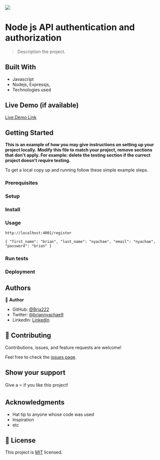 ![](https://img.shields.io/badge/Microverse-blueviolet)

# Node js API authentication and authorization

> Description the project.

## Built With

- Javascript
- Nodejs, Expressjs,
- Technologies used

## Live Demo (if available)

[Live Demo Link](https://livedemo.com)

## Getting Started

**This is an example of how you may give instructions on setting up your project locally.**
**Modify this file to match your project, remove sections that don't apply. For example: delete the testing section if the currect project doesn't require testing.**

To get a local copy up and running follow these simple example steps.

### Prerequisites

### Setup

### Install

### Usage

`http://localhost:4001/register`

`{
    "first_name": "brian",
    "last_name": "nyachae",
    "email": "nyachae",
    "password": "brian"
}`

### Run tests

### Deployment

## Authors

👤 **Author**

- GitHub: [@Bria222](https://github.com/Bria222)
- Twitter: [@briannyachae9](https://twitter.com/Briannyachae9)
- LinkedIn: [LinkedIn](https://linkedin.com/in/brian-nyachae)

## 🤝 Contributing

Contributions, issues, and feature requests are welcome!

Feel free to check the [issues page](../../issues/).

## Show your support

Give a ⭐️ if you like this project!

## Acknowledgments

- Hat tip to anyone whose code was used
- Inspiration
- etc

## 📝 License

This project is [MIT](./MIT.md) licensed.
